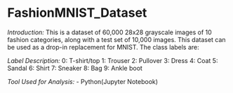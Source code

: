 # FashionMNIST_Dataset

*Introduction:*
This is a dataset of 60,000 28x28 grayscale images of 10 fashion categories, along with a test set of 10,000 images. This dataset can be used as a drop-in replacement for MNIST. The class labels are:

*Label	Description:*
0: T-shirt/top
1: Trouser
2:	Pullover
3:	Dress
4:	Coat
5:	Sandal
6:	Shirt
7:	Sneaker
8:	Bag
9:	Ankle boot

*Tool Used for Analysis:* - Python(Jupyter Notebook)
